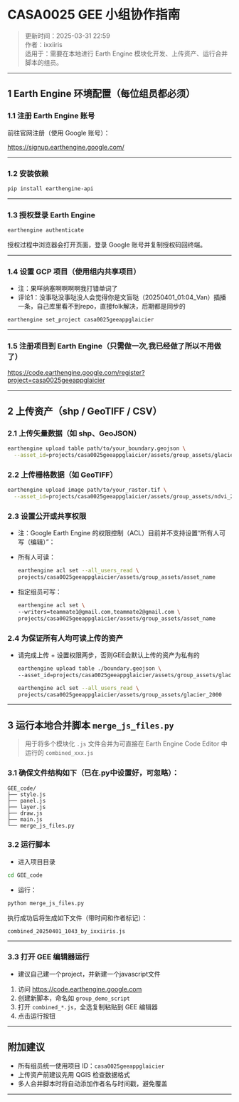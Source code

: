 # CASA0025 GEE 小组协作指南

> 更新时间：2025-03-31 22:59  
> 作者：ixxiiris  
> 适用于：需要在本地进行 Earth Engine 模块化开发、上传资产、运行合并脚本的组员。

---

## 1️ Earth Engine 环境配置（每位组员都必须）

### 1.1 注册 Earth Engine 账号

前往官网注册（使用 Google 账号）：

https://signup.earthengine.google.com/

---

### 1.2 安装依赖

```bash
pip install earthengine-api
```

---

### 1.3 授权登录 Earth Engine

```bash
earthengine authenticate
```

授权过程中浏览器会打开页面，登录 Google 账号并复制授权码回终端。

---

### 1.4 设置 GCP 项目（使用组内共享项目）
- 注：果咩纳塞啊啊啊啊我打错单词了
- 评论1：没事哒没事哒没人会觉得你是文盲哒（20250401_01:04_Van）插播一条，自己库里看不到repo，直接folk解决，后期都是同步的

```bash
earthengine set_project casa0025geeappglaicier
```

---

### 1.5 注册项目到 Earth Engine（只需做一次,我已经做了所以不用做了）

https://code.earthengine.google.com/register?project=casa0025geeappglaicier

---

## 2️ 上传资产（shp / GeoTIFF / CSV）

### 2.1 上传矢量数据（如 shp、GeoJSON）

```bash
earthengine upload table path/to/your_boundary.geojson \
  --asset_id=projects/casa0025geeappglaicier/assets/group_assets/glacier_boundary
```

### 2.2 上传栅格数据（如 GeoTIFF）

```bash
earthengine upload image path/to/your_raster.tif \
  --asset_id=projects/casa0025geeappglaicier/assets/group_assets/ndvi_2005
```

### 2.3 设置公开或共享权限
- 注：Google Earth Engine 的权限控制（ACL）目前并不支持设置“所有人可写（编辑）”：

- 所有人可读：
  ```bash
  earthengine acl set --all_users_read \
  projects/casa0025geeappglaicier/assets/group_assets/asset_name
  ```

- 指定组员可写：
  ```bash
  earthengine acl set \
  --writers=teammate1@gmail.com,teammate2@gmail.com \
  projects/casa0025geeappglaicier/assets/group_assets/asset_name
  ```


### 2.4 为保证所有人均可读上传的资产
- 请完成上传 + 设置权限两步，否则GEE会默认上传的资产为私有的
  ```bash
  earthengine upload table ./boundary.geojson \
  --asset_id=projects/casa0025geeappglaicier/assets/group_assets/glacier_2000
  ```

  ```bash
  earthengine acl set --all_users_read \
  projects/casa0025geeappglaicier/assets/group_assets/glacier_2000
  ```

---

## 3️ 运行本地合并脚本 `merge_js_files.py`

> 用于将多个模块化 `.js` 文件合并为可直接在 Earth Engine Code Editor 中运行的 `combined_xxx.js`

### 3.1 确保文件结构如下（已在.py中设置好，可忽略）：

```
GEE_code/
├── style.js
├── panel.js
├── layer.js
├── draw.js
├── main.js
└── merge_js_files.py
```

### 3.2 运行脚本

- 进入项目目录 
```bash
cd GEE_code
```
- 运行：
```bash
python merge_js_files.py
```

执行成功后将生成如下文件（带时间和作者标记）：

```
combined_20250401_1043_by_ixxiiris.js
```

---

### 3.3 打开 GEE 编辑器运行
- 建议自己建一个project，并新建一个javascript文件

1. 访问 https://code.earthengine.google.com
2. 创建新脚本，命名如 `group_demo_script`
3. 打开 `combined_*.js`，全选复制粘贴到 GEE 编辑器
4. 点击运行按钮

---

##  附加建议

- 所有组员统一使用项目 ID：`casa0025geeappglaicier`
- 上传资产前建议先用 QGIS 检查数据格式
- 多人合并脚本时将自动添加作者名与时间戳，避免覆盖

---

